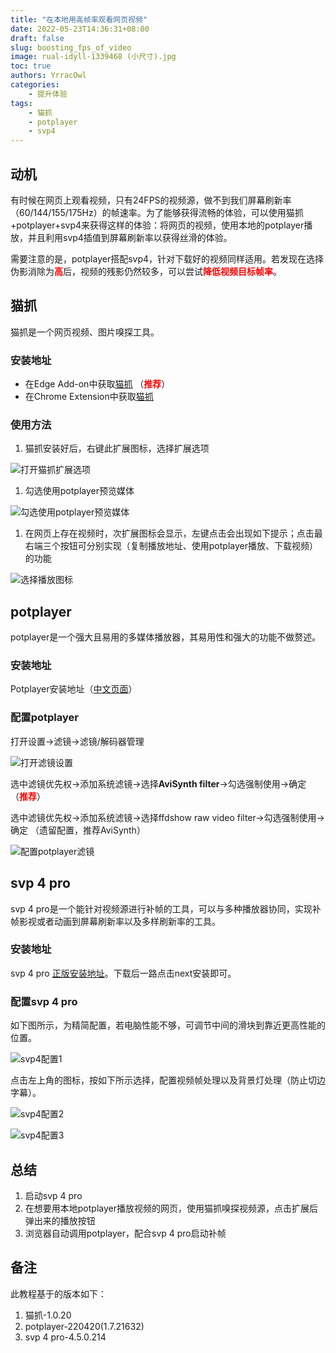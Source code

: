 ```yaml
---
title: "在本地用高帧率观看网页视频"
date: 2022-05-23T14:36:31+08:00
draft: false
slug: boosting_fps_of_video
image: rual-idyll-1339468 (小尺寸).jpg
toc: true
authors: YrracOwl
categories:
    - 提升体验
tags:
    - 猫抓
    - potplayer
    - svp4
---
```


## 动机
有时候在网页上观看视频，只有24FPS的视频源，做不到我们屏幕刷新率（60/144/155/175Hz）的帧速率。为了能够获得流畅的体验，可以使用猫抓+potplayer+svp4来获得这样的体验：将网页的视频，使用本地的potplayer播放，并且利用svp4插值到屏幕刷新率以获得丝滑的体验。

需要注意的是，potplayer搭配svp4，针对下载好的视频同样适用。若发现在选择伪影消除为<font color=#FF000 >**高**</font>后，视频的残影仍然较多，可以尝试<font color=#FF000 >**降低视频目标帧率**</font>。

## 猫抓
猫抓是一个网页视频、图片嗅探工具。

### 安装地址
- 在Edge Add-on中获取[猫抓](https://microsoftedge.microsoft.com/addons/detail/%E7%8C%AB%E6%8A%93/oohmdefbjalncfplafanlagojlakmjci) （<font color=#FF000 >**推荐**</font>）
- 在Chrome Extension中获取[猫抓](https://chrome.google.com/webstore/detail/%E7%8C%AB%E6%8A%93/jfedfbgedapdagkghmgibemcoggfppbb?hl=zh-CN)

### 使用方法
1. 猫抓安装好后，右键此扩展图标，选择扩展选项

![打开猫抓扩展选项](Snipaste_2022-05-23_14-50-23.png)

1. 勾选使用potplayer预览媒体

![勾选使用potplayer预览媒体](Snipaste_2022-05-23_14-52-36.png)

1. 在网页上存在视频时，次扩展图标会显示，左键点击会出现如下提示；点击最右端三个按钮可分别实现（复制播放地址、使用potplayer播放、下载视频）的功能

![选择播放图标](Snipaste_2022-05-23_14-54-40.png)

## potplayer
potplayer是一个强大且易用的多媒体播放器，其易用性和强大的功能不做赘述。

### 安装地址
Potplayer安装地址（[中文页面](https://potplayer.daum.net/?lang=zh_CN)）

### 配置potplayer
打开设置->滤镜->滤镜/解码器管理

![打开滤镜设置](Snipaste_2022-05-23_15-04-58.png)

选中滤镜优先权->添加系统滤镜->选择**AviSynth filter**->勾选强制使用->确定 （<font color=#FF000 >**推荐**</font>）

选中滤镜优先权->添加系统滤镜->选择ffdshow raw video filter->勾选强制使用->确定 （遗留配置，推荐AviSynth）

![配置potplayer滤镜](Snipaste_2022-05-23_15-04-00.png)

## svp 4 pro
svp 4 pro是一个能针对视频源进行补帧的工具，可以与多种播放器协同，实现补帧影视或者动画到屏幕刷新率以及多样刷新率的工具。

### 安装地址
svp 4 pro [正版安装地址](https://www.svp-team.com/zh/get/)。下载后一路点击next安装即可。

### 配置svp 4 pro
如下图所示，为精简配置，若电脑性能不够，可调节中间的滑块到靠近更高性能的位置。

![svp4配置1](Snipaste_2022-05-23_15-08-12.png)

点击左上角的图标，按如下所示选择，配置视频帧处理以及背景灯处理（防止切边字幕）。

![svp4配置2](Snipaste_2022-05-23_15-08-47.png)

![svp4配置3](Snipaste_2022-05-23_15-08-56.png)
## 总结
1. 启动svp 4 pro
2. 在想要用本地potplayer播放视频的网页，使用猫抓嗅探视频源，点击扩展后弹出来的播放按钮
3. 浏览器自动调用potplayer，配合svp 4 pro启动补帧

## 备注
此教程基于的版本如下：
1. 猫抓-1.0.20
2. potplayer-220420(1.7.21632)
3. svp 4 pro-4.5.0.214